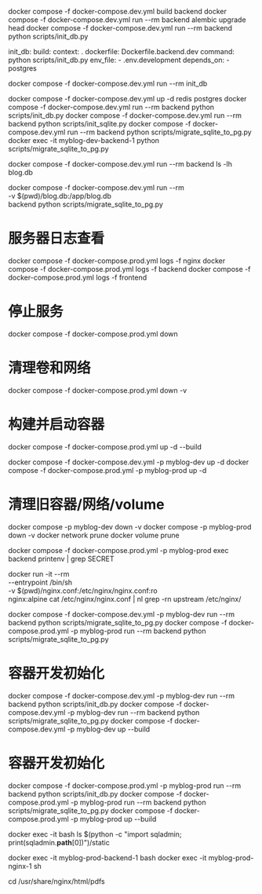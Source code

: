 
docker compose -f docker-compose.dev.yml build backend
docker compose -f docker-compose.dev.yml run --rm backend alembic upgrade head
docker compose -f docker-compose.dev.yml run --rm backend python scripts/init_db.py


  init_db:
    build:
      context: .
      dockerfile: Dockerfile.backend.dev
    command: python scripts/init_db.py
    env_file:
      - .env.development
    depends_on:
      - postgres


docker compose -f docker-compose.dev.yml run --rm init_db

docker compose -f docker-compose.dev.yml up -d redis postgres
docker compose -f docker-compose.dev.yml run --rm backend python scripts/init_db.py
docker compose -f docker-compose.dev.yml run --rm backend python scripts/init_sqlite.py
docker compose -f docker-compose.dev.yml run --rm backend python scripts/migrate_sqlite_to_pg.py
docker exec -it myblog-dev-backend-1 python scripts/migrate_sqlite_to_pg.py

docker compose -f docker-compose.dev.yml run --rm backend ls -lh blog.db

docker compose -f docker-compose.dev.yml run --rm \
  -v $(pwd)/blog.db:/app/blog.db \
  backend python scripts/migrate_sqlite_to_pg.py


# 服务器日志查看
docker compose -f docker-compose.prod.yml logs -f nginx
docker compose -f docker-compose.prod.yml logs -f backend
docker compose -f docker-compose.prod.yml logs -f frontend
# 停止服务
docker compose -f docker-compose.prod.yml down
# 清理卷和网络
docker compose -f docker-compose.prod.yml down -v
# 构建并启动容器
docker compose -f docker-compose.prod.yml up -d --build

docker compose -f docker-compose.dev.yml -p myblog-dev up -d
docker compose -f docker-compose.prod.yml -p myblog-prod up -d

# 清理旧容器/网络/volume
docker compose -p myblog-dev down -v
docker compose -p myblog-prod down -v
docker network prune
docker volume prune

docker compose -f docker-compose.prod.yml -p myblog-prod exec backend printenv | grep SECRET


docker run -it --rm \
  --entrypoint /bin/sh \
  -v $(pwd)/nginx.conf:/etc/nginx/nginx.conf:ro \
  nginx:alpine
cat /etc/nginx/nginx.conf | nl
grep -rn upstream /etc/nginx/


docker compose -f docker-compose.dev.yml -p myblog-dev run --rm backend python scripts/migrate_sqlite_to_pg.py
docker compose -f docker-compose.prod.yml -p myblog-prod run --rm backend python scripts/migrate_sqlite_to_pg.py

# 容器开发初始化
docker compose -f docker-compose.dev.yml -p myblog-dev run --rm backend python scripts/init_db.py
docker compose -f docker-compose.dev.yml -p myblog-dev run --rm backend python scripts/migrate_sqlite_to_pg.py
docker compose -f docker-compose.dev.yml -p myblog-dev up --build

# 容器开发初始化
docker compose -f docker-compose.prod.yml -p myblog-prod run --rm backend python scripts/init_db.py
docker compose -f docker-compose.prod.yml -p myblog-prod run --rm backend python scripts/migrate_sqlite_to_pg.py
docker compose -f docker-compose.prod.yml -p myblog-prod up --build

docker exec -it <backend-container> bash
ls $(python -c "import sqladmin; print(sqladmin.__path__[0])")/static

docker exec -it myblog-prod-backend-1 bash
docker exec -it myblog-prod-nginx-1 sh

cd /usr/share/nginx/html/pdfs

